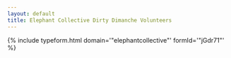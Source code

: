 ```yaml
---
layout: default
title: Elephant Collective Dirty Dimanche Volunteers
---
```


{% include typeform.html domain='"elephantcollective"' formId='"jGdr71"' %}
